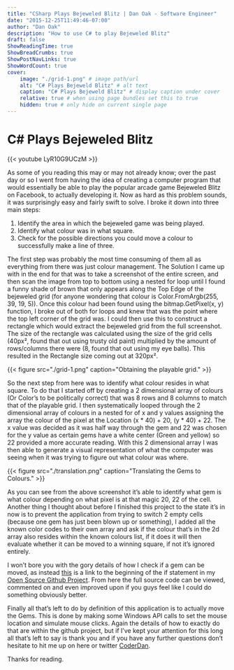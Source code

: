 ```yaml
---
title: "CSharp Plays Bejeweled Blitz | Dan Oak - Software Engineer"
date: "2015-12-25T11:49:46-07:00"
author: "Dan Oak"
description: "How to use C# to play Bejeweled Blitz"
draft: false
ShowReadingTime: true
ShowBreadCrumbs: true
ShowPostNavLinks: true
ShowWordCount: true
cover:
    image: "./grid-1.png" # image path/url
    alt: "C# Plays Bejeweld Blitz" # alt text
    caption: "C# Plays Bejeweld Blitz" # display caption under cover
    relative: true # when using page bundles set this to true
    hidden: true # only hide on current single page
---
```


# C# Plays Bejeweled Blitz

{{< youtube LyR10G9UCzM >}}

As some of you reading this may or may not already know; over the past day or so I went from having the idea of creating a computer program that would essentially be able to play the popular arcade game Bejeweled Blitz on Facebook, to actually developing it. Now as hard as this problem sounds, it was surprisingly easy and fairly swift to solve. I broke it down into three main steps:

1. Identify the area in which the bejeweled game was being played.
1. Identify what colour was in what square.
1. Check for the possible directions you could move a colour to successfully make a line of three.

The first step was probably the most time consuming of them all as everything from there was just colour management. The Solution I came up with in the end for that was to take a screenshot of the entire screen, and then scan the image from top to bottom using a nested for loop until I found a funny shade of brown that only appears along the Top Edge of the bejeweled grid (for anyone wondering that colour is Color.FromArgb(255, 39, 19, 5)). Once this colour had been found using the bitmap.GetPixel(x, y) function, I broke out of both for loops and knew that was the point where the top left corner of the grid was. I could then use this to construct a rectangle which would extract the bejeweled grid from the full screenshot. The size of the rectangle was calculated using the size of the grid cells (40px², found that out using trusty old paint) multiplied by the amount of rows/columns there were (8, found that out using my eye balls). This resulted in the Rectangle size coming out at 320px².

{{< figure src="./grid-1.png" caption="Obtaining the playable grid." >}}

So the next step from here was to identify what colour resides in what square. To do that I started off by creating a 2 dimensional array of colours (Or Color’s to be politically correct) that was 8 rows and 8 columns to match that of the playable grid. I then systematically looped through the 2 dimensional array of colours in a nested for of x and y values assigning the array the colour of the pixel at the Location (x * 40) + 20, (y * 40) + 22. The x value was decided as it was half way through the gem and 22 was chosen for the y value as certain gems have a white center (Green and yellow) so 22 provided a more accurate reading. With this 2 dimensional array I was then able to generate a visual representation of what the computer was seeing when it was trying to figure out what colour was where.


{{< figure src="./translation.png" caption="Translating the Gems to Colours." >}}

As you can see from the above screenshot it’s able to identify what gem is what colour depending on what pixel is at that magic 20, 22 of the cell. Another thing I thought about before I finished this project to the state it’s in now is to prevent the application from trying to switch 2 empty cells (because one gem has just been blown up or something), I added all the known color codes to their own array and ask if the colour that’s in the 2d array also resides within the known colours list, if it does it will then evaluate whether it can be moved to a winning square, if not it’s ignored entirely.

I won’t bore you with the gory details of how I check if a gem can be moved, as instead [this](https://github.com/DanDecrypted/BejeweledBotDotNet/blob/master/BejeweledBotDotNet/BejeweledWindowManager.cs#L72) is a link to the beginning of the if statement in my [Open Source Github Project](https://github.com/DanDecrypted/BejeweledBotDotNet). From here the full source code can be viewed, commented on and even improved upon if you guys feel like I could do something obviously better.

Finally all that’s left to do by definition of this application is to actually move the Gems. This is done by making some Windows API calls to set the mouse location and simulate mouse clicks. Again the details of how to exactly do that are within the github project, but if I’ve kept your attention for this long all that’s left to say is thank you and if you have any further questions don’t hesitate to hit me up on here or twitter [CoderDan](https://twitter.com/CoderDan).

Thanks for reading.